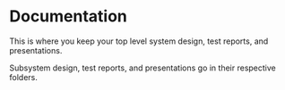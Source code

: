 # Documentation

This is where you keep your top level system design, test reports, and presentations.

Subsystem design, test reports, and presentations go in their respective folders.
